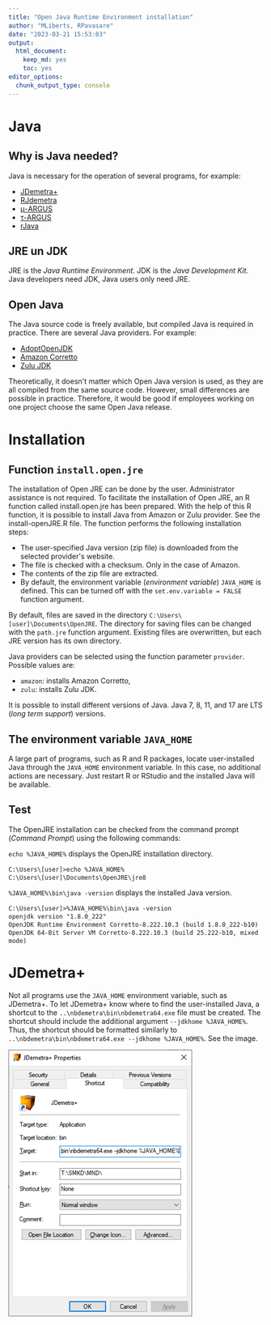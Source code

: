 ```yaml
---
title: "Open Java Runtime Environment installation"
author: "MLiberts, RPavasare"
date: "2023-03-21 15:53:03"
output:
  html_document: 
    keep_md: yes
    toc: yes
editor_options: 
  chunk_output_type: console
---
```




# Java

## Why is Java needed? 

Java is necessary for the operation of several programs, for example: 

- [JDemetra+](https://github.com/jdemetra/jdemetra-app/releases)
- [RJdemetra](https://jdemetra.github.io/rjdemetra/)
- [μ-ARGUS](http://research.cbs.nl/casc/mu.htm)
- [τ-ARGUS](http://research.cbs.nl/casc/tau.htm)
- [rJava](http://rforge.net/rJava/)


## JRE un JDK

JRE is the *Java Runtime Environment*. JDK is the *Java Development Kit*. Java developers need JDK, Java users only need JRE.

## Open Java

The Java source code is freely available, but compiled Java is required in practice. There are several Java providers. For example:

- [AdoptOpenJDK](https://adoptopenjdk.net/)
- [Amazon Corretto](https://aws.amazon.com/corretto/)
- [Zulu JDK](https://www.azul.com/downloads/zulu/)

Theoretically, it doesn't matter which Open Java version is used, as they are all compiled from the same source code. However, small differences are possible in practice. Therefore, it would be good if employees working on one project choose the same Open Java release.

# Installation

## Function `install.open.jre`

The installation of Open JRE can be done by the user. Administrator assistance is not required. To facilitate the installation of Open JRE, an R function called install.open.jre has been prepared. With the help of this R function, it is possible to install Java from Amazon or Zulu provider. See the install-openJRE.R file. The function performs the following installation steps:

- The user-specified Java version (zip file) is downloaded from the selected provider's website. 
- The file is checked with a checksum. Only in the case of Amazon.
- The contents of the zip file are extracted.
- By default, the environment variable (*environment variable*) `JAVA_HOME` is defined. This can be turned off with the `set.env.variable = FALSE` function argument.


By default, files are saved in the directory `C:\Users\[user]\Documents\OpenJRE`. The directory for saving files can be changed with the `path.jre` function argument. Existing files are overwritten, but each JRE version has its own directory.


Java providers can be selected using the function parameter `provider`. Possible values are:

- `amazon`: installs Amazon Corretto,
- `zulu`: installs Zulu JDK.

It is possible to install different versions of Java. Java 7, 8, 11, and 17 are LTS (*long term support*) versions.

## The environment variable `JAVA_HOME`

A large part of programs, such as R and R packages, locate user-installed Java through the `JAVA_HOME` environment variable. In this case, no additional actions are necessary. Just restart R or RStudio and the installed Java will be available.

## Test

The OpenJRE installation can be checked from the command prompt (*Command Prompt*) using the following commands:

`echo %JAVA_HOME%` displays the OpenJRE installation directory.

```
C:\Users\[user]>echo %JAVA_HOME%
C:\Users\[user]\Documents\OpenJRE\jre8
```

`%JAVA_HOME%\bin\java -version` displays the installed Java version.

```
C:\Users\[user]>%JAVA_HOME%\bin\java -version
openjdk version "1.8.0_222"
OpenJDK Runtime Environment Corretto-8.222.10.3 (build 1.8.0_222-b10)
OpenJDK 64-Bit Server VM Corretto-8.222.10.3 (build 25.222-b10, mixed mode)
```

# JDemetra+

Not all programs use the `JAVA_HOME` environment variable, such as JDemetra+. To let JDemetra+ know where to find the user-installed Java, a shortcut to the `..\nbdemetra\bin\nbdemetra64.exe` file must be created. The shortcut should include the additional argument `--jdkhome %JAVA_HOME%`. Thus, the shortcut should be formatted similarly to `..\nbdemetra\bin\nbdemetra64.exe --jdkhome %JAVA_HOME%`. See the image.

![](JDemetra-target.png)
